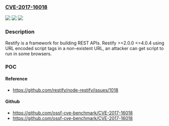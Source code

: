 ### [CVE-2017-16018](https://cve.mitre.org/cgi-bin/cvename.cgi?name=CVE-2017-16018)
![](https://img.shields.io/static/v1?label=Product&message=restify%20node%20module&color=blue)
![](https://img.shields.io/static/v1?label=Version&message=n%2Fa&color=blue)
![](https://img.shields.io/static/v1?label=Vulnerability&message=Cross-site%20Scripting%20(XSS)%20-%20Generic%20(CWE-79)&color=brighgreen)

### Description

Restify is a framework for building REST APIs. Restify >=2.0.0 <=4.0.4 using URL encoded script tags in a non-existent URL, an attacker can get script to run in some browsers.

### POC

#### Reference
- https://github.com/restify/node-restify/issues/1018

#### Github
- https://github.com/ossf-cve-benchmark/CVE-2017-16018
- https://github.com/ossf-cve-benchmark/CVE-2017-16018

